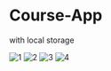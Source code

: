 # Course-App

with local storage

![1](https://user-images.githubusercontent.com/59422278/101284560-a0d6a680-37f1-11eb-9c1f-7ac27ec7218e.png)
![2](https://user-images.githubusercontent.com/59422278/101284561-a207d380-37f1-11eb-93ea-a4ba156a5a9a.png)
![3](https://user-images.githubusercontent.com/59422278/101284564-a59b5a80-37f1-11eb-851d-7a11849376f7.png)
![4](https://user-images.githubusercontent.com/59422278/101284566-a6cc8780-37f1-11eb-87f7-f21136178c59.png)
